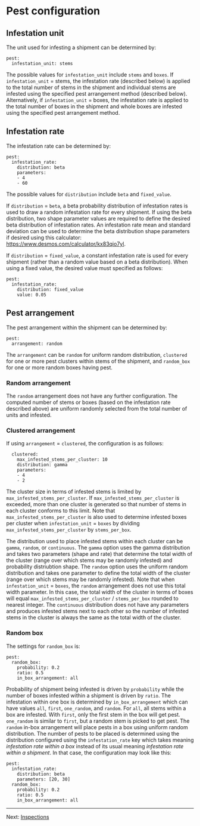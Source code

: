 # Pest configuration

## Infestation unit
The unit used for infesting a shipment can be determined by:
```
pest:
  infestation_unit: stems
```

The possible values for `infestation_unit` include `stems` and `boxes`. If
`infestation_unit` = stems, the infestation rate (described below) is applied to
the total number of stems in the shipment and individual stems are infested
using the specified pest arrangement method (described below). Alternatively, if
`infestation_unit` = boxes, the infestation rate is applied to the total number
of boxes in the shipment and whole boxes are infested using the specified pest
arrangement method.

## Infestation rate
The infestation rate can be determined by:
```
pest:
  infestation_rate:
    distribution: beta
    parameters:
    - 4
    - 60
```
The possible values for `distribution` include `beta` and `fixed_value`.

If `distribution` = `beta`, a beta probability distribution of infestation rates
is used to draw a random infestation rate for every shipment. If using the beta
distribution, two shape parameter values are required to define the desired beta
distribution of infestation rates. An infestation rate mean and standard
deviation can be used to determine the beta distribution shape parameters if
desired using this calculator: https://www.desmos.com/calculator/kx83qio7yl.

If `distribution` = `fixed_value`, a constant infestation rate is used for every
shipment (rather than a random value based on a beta distribution). When using a
fixed value, the desired value must specified as follows:

```
pest:
  infestation_rate:
    distribution: fixed_value
    value: 0.05
```

## Pest arrangement
The pest arrangement within the shipment can be determined by:

```
pest:
  arrangement: random
```

The `arrangement` can be `random` for uniform random distribution, `clustered`
for one or more pest clusters within stems of the shipment, and `random_box` for
one or more random boxes having pest.

### Random arrangement
The `random` arrangement does not have any further configuration. The computed
number of stems or boxes (based on the infestation rate described above) are
uniform randomly selected from the total number of units and infested.

### Clustered arrangement
If using `arrangement` = `clustered`, the configuration is as follows:

```
  clustered:
    max_infested_stems_per_cluster: 10
    distribution: gamma
    parameters:
    - 4
    - 2
```

The cluster size in terms of infested stems is limited by
`max_infested_stems_per_cluster`. If `max_infested_stems_per_cluster` is
exceeded, more than one cluster is generated so that number of stems in each
cluster conforms to this limit. Note that `max_infested_stems_per_cluster` is
also used to determine infested boxes per cluster when `infestation_unit` =
`boxes` by dividing `max_infested_stems_per_cluster` by `stems_per_box`.

The distribution used to place infested stems within each cluster can be
`gamma`, `random`, or `continuous`. The `gamma` option uses the gamma
distribution and takes two parameters (shape and rate) that determine the total
width of the cluster (range over which stems may be randomly infested) and
probability distriubtion shape. The `random` option uses the uniform random
distribution and takes one parameter to define the total width of the cluster
(range over which stems may be randomly infested). Note that when
`infestation_unit` = `boxes`, the `random` arrangement does not use this total
width parameter. In this case, the total width of the cluster in terms of boxes
will equal `max_infested_stems_per_cluster` / `stems_per_box` rounded to nearest
integer. The `continuous` distribution does not have any parameters and produces
infested stems next to each other so the number of infested stems in the cluster
is always the same as the total width of the cluster.

### Random box
The settings for `random_box` is:

```
pest:
  random_box:
    probability: 0.2
    ratio: 0.5
    in_box_arrangement: all
```

Probability of shipment being infested is driven by `probability` while the
number of boxes infested within a shipment is driven by `ratio`. The infestation
within one box is determined by `in_box_arrangement` which can have values
`all`, `first`, `one_random`, and `random`. For `all`, all stems within a box
are infested. With `first`, only the first stem in the box will get pest.
`one_random` is similar to `first`, but a random stem is picked to get pest. The
`random` in-box arrangement will place pests in a box using uniform random
distribution. The number of pests to be placed is determined using the
distribution configured using the `infestation_rate` key which takes meaning
*infestation rate within a box* instead of its usual meaning *infestation rate
within a shipment*. In that case, the configuration may look like this:

```
pest:
  infestation_rate:
    distribution: beta
    parameters: [20, 30]
  random_box:
    probability: 0.2
    ratio: 0.5
    in_box_arrangement: all
```

---

Next: [Inspections](inspections.md)
